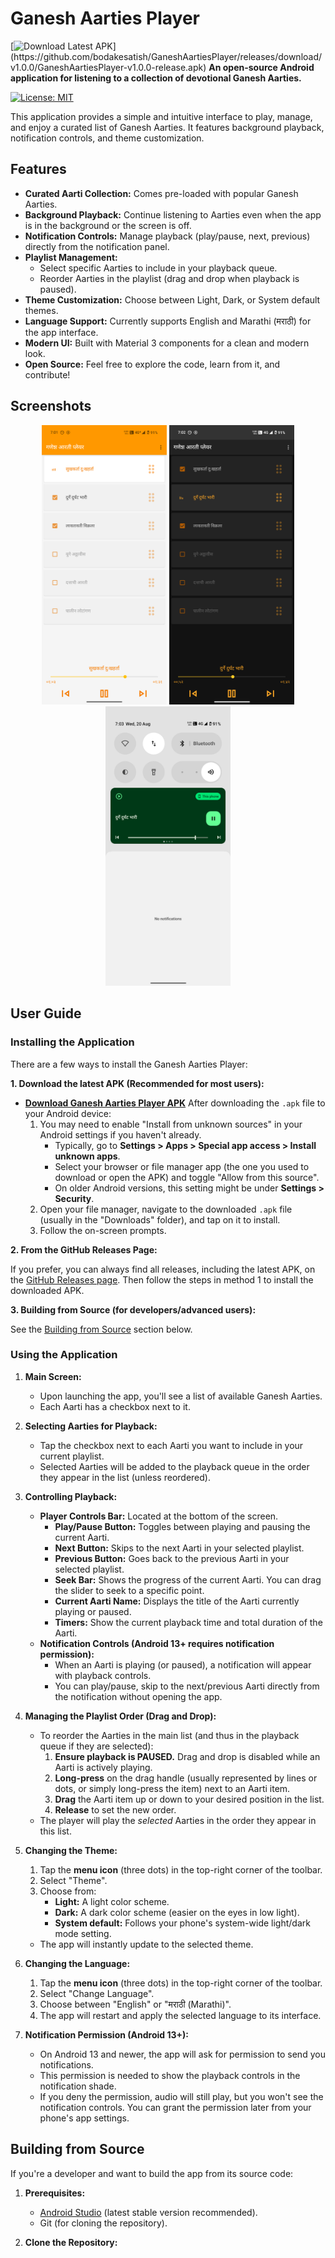 # Ganesh Aarties Player
[![Download Latest APK](https://img.shields.io/badge/Download-Latest%20APK%20(v1.0.0)-brightgreen)](https://github.com/bodakesatish/GaneshAartiesPlayer/releases/download/v1.0.0/GaneshAartiesPlayer-v1.0.0-release.apk)
**An open-source Android application for listening to a collection of devotional Ganesh Aarties.**

[![License: MIT](https://img.shields.io/badge/License-MIT-yellow.svg)](https://opensource.org/licenses/MIT)
<!-- Optional: Add more badges like build status, last commit, etc. if you set them up -->

This application provides a simple and intuitive interface to play, manage, and enjoy a curated list of Ganesh Aarties. It features background playback, notification controls, and theme customization.

## Features

*   **Curated Aarti Collection:** Comes pre-loaded with popular Ganesh Aarties.
*   **Background Playback:** Continue listening to Aarties even when the app is in the background or the screen is off.
*   **Notification Controls:** Manage playback (play/pause, next, previous) directly from the notification panel.
*   **Playlist Management:**
    *   Select specific Aarties to include in your playback queue.
    *   Reorder Aarties in the playlist (drag and drop when playback is paused).
*   **Theme Customization:** Choose between Light, Dark, or System default themes.
*   **Language Support:** Currently supports English and Marathi (मराठी) for the app interface.
*   **Modern UI:** Built with Material 3 components for a clean and modern look.
*   **Open Source:** Feel free to explore the code, learn from it, and contribute!

## Screenshots

<p align="center">
      <img src="docs/screenshots/main_screen_light.png" width="200" alt="Main Screen Light Theme">
      <img src="docs/screenshots/player_controls_dark.png" width="200" alt="Player Controls Dark Theme">
      <img src="docs/screenshots/notification_light.png" width="200" alt="Notification Light Theme">
    </p>

## User Guide

### Installing the Application

There are a few ways to install the Ganesh Aarties Player:

**1. Download the latest APK (Recommended for most users):**

*   **[Download Ganesh Aarties Player APK](https://github.com/bodakesatish/GaneshAartiesPlayer/releases/download/v1.0.0/GaneshAartiesPlayer-v1.0.0-release.apk)**
    After downloading the `.apk` file to your Android device:
    1.  You may need to enable "Install from unknown sources" in your Android settings if you haven't already.
        *   Typically, go to **Settings > Apps > Special app access > Install unknown apps**.
        *   Select your browser or file manager app (the one you used to download or open the APK) and toggle "Allow from this source".
        *   On older Android versions, this setting might be under **Settings > Security**.
    2.  Open your file manager, navigate to the downloaded `.apk` file (usually in the "Downloads" folder), and tap on it to install.
    3.  Follow the on-screen prompts.

**2. From the GitHub Releases Page:**

If you prefer, you can always find all releases, including the latest APK, on the [GitHub Releases page](https://github.com/bodakesatish/GaneshAartiesPlayer/releases).
Then follow the steps in method 1 to install the downloaded APK.


**3. Building from Source (for developers/advanced users):**

See the [Building from Source](#building-from-source) section below.

### Using the Application

1.  **Main Screen:**
    *   Upon launching the app, you'll see a list of available Ganesh Aarties.
    *   Each Aarti has a checkbox next to it.

2.  **Selecting Aarties for Playback:**
    *   Tap the checkbox next to each Aarti you want to include in your current playlist.
    *   Selected Aarties will be added to the playback queue in the order they appear in the list (unless reordered).

3.  **Controlling Playback:**
    *   **Player Controls Bar:** Located at the bottom of the screen.
        *   **Play/Pause Button:** Toggles between playing and pausing the current Aarti.
        *   **Next Button:** Skips to the next Aarti in your selected playlist.
        *   **Previous Button:** Goes back to the previous Aarti in your selected playlist.
        *   **Seek Bar:** Shows the progress of the current Aarti. You can drag the slider to seek to a specific point.
        *   **Current Aarti Name:** Displays the title of the Aarti currently playing or paused.
        *   **Timers:** Show the current playback time and total duration of the Aarti.
    *   **Notification Controls (Android 13+ requires notification permission):**
        *   When an Aarti is playing (or paused), a notification will appear with playback controls.
        *   You can play/pause, skip to the next/previous Aarti directly from the notification without opening the app.

4.  **Managing the Playlist Order (Drag and Drop):**
    *   To reorder the Aarties in the main list (and thus in the playback queue if they are selected):
        1.  **Ensure playback is PAUSED.** Drag and drop is disabled while an Aarti is actively playing.
        2.  **Long-press** on the drag handle (usually represented by lines or dots, or simply long-press the item) next to an Aarti item.
        3.  **Drag** the Aarti item up or down to your desired position in the list.
        4.  **Release** to set the new order.
    *   The player will play the *selected* Aarties in the order they appear in this list.

5.  **Changing the Theme:**
    1.  Tap the **menu icon** (three dots) in the top-right corner of the toolbar.
    2.  Select "Theme".
    3.  Choose from:
        *   **Light:** A light color scheme.
        *   **Dark:** A dark color scheme (easier on the eyes in low light).
        *   **System default:** Follows your phone's system-wide light/dark mode setting.
    *   The app will instantly update to the selected theme.

6.  **Changing the Language:**
    1.  Tap the **menu icon** (three dots) in the top-right corner of the toolbar.
    2.  Select "Change Language".
    3.  Choose between "English" or "मराठी (Marathi)".
    4.  The app will restart and apply the selected language to its interface.

7.  **Notification Permission (Android 13+):**
    *   On Android 13 and newer, the app will ask for permission to send you notifications.
    *   This permission is needed to show the playback controls in the notification shade.
    *   If you deny the permission, audio will still play, but you won't see the notification controls. You can grant the permission later from your phone's app settings.

## Building from Source

If you're a developer and want to build the app from its source code:

1.  **Prerequisites:**
    *   [Android Studio](https://developer.android.com/studio) (latest stable version recommended).
    *   Git (for cloning the repository).

2.  **Clone the Repository:**
